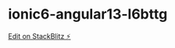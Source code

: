 # ionic6-angular13-l6bttg

[Edit on StackBlitz ⚡️](https://stackblitz.com/edit/ionic6-angular13-l6bttg)